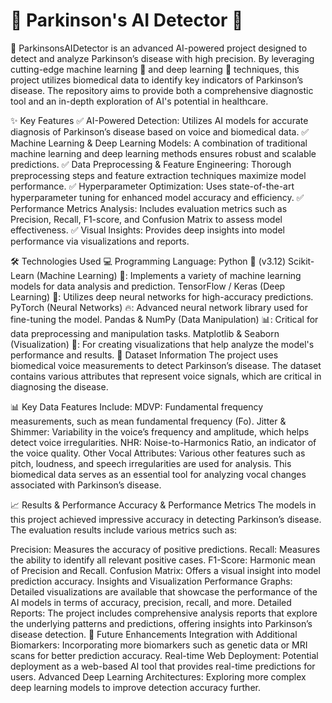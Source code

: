 # 🧠 Parkinson's AI Detector 🚀

🎯 ParkinsonsAIDetector is an advanced AI-powered project designed to detect and analyze Parkinson’s disease with high precision. By leveraging cutting-edge machine learning 🤖 and deep learning 🧠 techniques, this project utilizes biomedical data to identify key indicators of Parkinson’s disease. The repository aims to provide both a comprehensive diagnostic tool and an in-depth exploration of AI's potential in healthcare.

✨ Key Features
✅ AI-Powered Detection: Utilizes AI models for accurate diagnosis of Parkinson’s disease based on voice and biomedical data.
✅ Machine Learning & Deep Learning Models: A combination of traditional machine learning and deep learning methods ensures robust and scalable predictions.
✅ Data Preprocessing & Feature Engineering: Thorough preprocessing steps and feature extraction techniques maximize model performance.
✅ Hyperparameter Optimization: Uses state-of-the-art hyperparameter tuning for enhanced model accuracy and efficiency.
✅ Performance Metrics Analysis: Includes evaluation metrics such as Precision, Recall, F1-score, and Confusion Matrix to assess model effectiveness.
✅ Visual Insights: Provides deep insights into model performance via visualizations and reports.

🛠 Technologies Used
💻 Programming Language: Python 🐍 (v3.12)
Scikit-Learn (Machine Learning) 🤖: Implements a variety of machine learning models for data analysis and prediction.
TensorFlow / Keras (Deep Learning) 🧠: Utilizes deep neural networks for high-accuracy predictions.
PyTorch (Neural Networks) 🔥: Advanced neural network library used for fine-tuning the model.
Pandas & NumPy (Data Manipulation) 📊: Critical for data preprocessing and manipulation tasks.
Matplotlib & Seaborn (Visualization) 🎨: For creating visualizations that help analyze the model's performance and results.
📂 Dataset Information
The project uses biomedical voice measurements to detect Parkinson’s disease. The dataset contains various attributes that represent voice signals, which are critical in diagnosing the disease.

📊 Key Data Features Include:
MDVP: Fundamental frequency measurements, such as mean fundamental frequency (Fo).
Jitter & Shimmer: Variability in the voice’s frequency and amplitude, which helps detect voice irregularities.
NHR: Noise-to-Harmonics Ratio, an indicator of the voice quality.
Other Vocal Attributes: Various other features such as pitch, loudness, and speech irregularities are used for analysis.
This biomedical data serves as an essential tool for analyzing vocal changes associated with Parkinson’s disease.

📈 Results & Performance
Accuracy & Performance Metrics
The models in this project achieved impressive accuracy in detecting Parkinson’s disease. The evaluation results include various metrics such as:

Precision: Measures the accuracy of positive predictions.
Recall: Measures the ability to identify all relevant positive cases.
F1-Score: Harmonic mean of Precision and Recall.
Confusion Matrix: Offers a visual insight into model prediction accuracy.
Insights and Visualization
Performance Graphs: Detailed visualizations are available that showcase the performance of the AI models in terms of accuracy, precision, recall, and more.
Detailed Reports: The project includes comprehensive analysis reports that explore the underlying patterns and predictions, offering insights into Parkinson’s disease detection.
🚀 Future Enhancements
Integration with Additional Biomarkers: Incorporating more biomarkers such as genetic data or MRI scans for better prediction accuracy.
Real-time Web Deployment: Potential deployment as a web-based AI tool that provides real-time predictions for users.
Advanced Deep Learning Architectures: Exploring more complex deep learning models to improve detection accuracy further.
